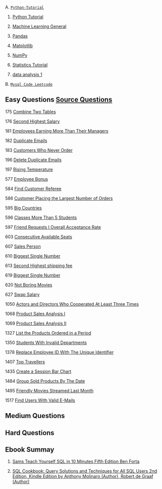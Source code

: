 A. [`Python-Tutorial`](https://github.com/alinemati45/Python-Tutorial)


1.  [Python Tutorial](https://github.com/alinemati45/Python-Tutorial/blob/main/Python%20Tutorial.ipynb)

2.  [Machine Learning General](https://github.com/alinemati45/Python-Tutorial/blob/main/Machine%20Learning%20General.ipynb)

3. [Pandas](https://github.com/alinemati45/Python-Tutorial/blob/main/Pandas%20.ipynb)

4. [Matplotlib](https://github.com/alinemati45/Python-Tutorial/blob/main/Matplotlib.ipynb)

5. [NumPy](https://github.com/alinemati45/Python-Tutorial/blob/main/NumPy%20.ipynb)

6. [Statistics Tutorial](https://github.com/alinemati45/Python-Tutorial/blob/main/Statiscital.ipynb)

7. [data analysis 1](https://github.com/alinemati45/Python-Tutorial/blob/main/data-analysis%20part%201.ipynb)



B.  [`Mysql Code Leetcode`](https://github.com/alinemati45/mysql_code_leetcode)

## Easy Questions [Source Questions](https://leetcode.com/problemset/database/?difficulty=Easy)

175 [Combine Two Tables](https://github.com/alinemati45/mysql_code_leetcode/blob/master/175.%20Combine%20Two%20Tables.ipynb)

176 [Second Highest Salary](https://github.com/alinemati45/mysql_code_leetcode/blob/master/176.%20%20Second%20Highest%20Salary%20.ipynb)

181 [Employees Earning More Than Their Managers](https://github.com/alinemati45/mysql_code_leetcode/blob/master/181.%20Employees%20Earning%20More%20Than%20Their%20Managers.ipynb)

182 [Duplicate Emails](https://github.com/alinemati45/mysql_code_leetcode/blob/master/182.%20Duplicate%20Emails.ipynb)

183 [Customers Who Never Order](https://github.com/alinemati45/mysql_code_leetcode/blob/master/183.%20Customers%20Who%20Never%20Order.ipynb)

196 [Delete Duplicate Emails](https://github.com/alinemati45/mysql_code_leetcode/blob/master/196.%20Delete%20Duplicate%20Emails.ipynb)

197 [Rising Temperature](https://github.com/alinemati45/mysql_code_leetcode/blob/master/197.%20Rising%20Temperature.ipynb)

577 [Employee Bonus](https://github.com/alinemati45/mysql_code_leetcode/blob/master/577.%20Employee%20Bonus.ipynb)

584 [Find Customer Referee](https://github.com/alinemati45/mysql_code_leetcode/blob/master/584.%20Find%20Customer%20Referee%20.ipynb)

586 [Customer Placing the Largest Number of Orders](https://github.com/alinemati45/mysql_code_leetcode/blob/master/586.%20Customer%20Placing%20the%20Largest%20Number%20of%20Orders%20%20.ipynb)

595 [Big Countries](https://github.com/alinemati45/mysql_code_leetcode/blob/master/595.%20Big%20Countries.ipynb)

596 [Classes More Than 5 Students](https://github.com/alinemati45/mysql_code_leetcode/blob/master/596.%20Classes%20More%20Than%205%20Students.ipynb)

597 [Friend Requests I Overall Acceptance Rate](https://github.com/alinemati45/mysql_code_leetcode/blob/master/597.%20Friend%20Requests%20I%20Overall%20Acceptance%20Rate%20.ipynb)

603 [Consecutive Available Seats](https://github.com/alinemati45/mysql_code_leetcode/blob/master/603.%20Consecutive%20Available%20Seats.ipynb)

607 [Sales Person](https://github.com/alinemati45/mysql_code_leetcode/blob/master/607.%20Sales%20Person.ipynb)

610 [Biggest Single Number](https://github.com/alinemati45/mysql_code_leetcode/blob/master/619.%20Biggest%20Single%20Number.ipynb)

613 [Second Highest shipping fee](https://github.com/alinemati45/mysql_code_leetcode/blob/master/607.%20Sales%20Person.ipynb)

619 [Biggest Single Number](https://github.com/alinemati45/mysql_code_leetcode/blob/master/619.%20Biggest%20Single%20Number.ipynb)

620 [Not Boring Movies](https://github.com/alinemati45/mysql_code_leetcode/blob/master/620.%20Not%20Boring%20Movies.ipynb)

627 [Swap Salary](https://github.com/alinemati45/mysql_code_leetcode/blob/master/627.%20Swap%20Salary.ipynb)

1050 [Actors and Directors Who Cooperated At Least Three Times](https://github.com/alinemati45/mysql_code_leetcode/blob/master/1050%20Actors%20and%20Directors%20Who%20Cooperated%20At%20Least%20Three%20Times.ipynb)

1068 [Product Sales Analysis I](https://github.com/alinemati45/mysql_code_leetcode/blob/master/1068%20Product%20Sales%20Analysis%20I.ipynb)

1069 [Product Sales Analysis II](https://github.com/alinemati45/mysql_code_leetcode/blob/master/1069.%20Product%20Sales%20Analysis%20II.ipynb)

1327 [List the Products Ordered in a Period](https://github.com/alinemati45/mysql_code_leetcode/blob/master/1327.%20%20List%20the%20Products%20Ordered%20in%20a%20Period%20.ipynb)

1350 [Students With Invalid Departments](https://github.com/alinemati45/mysql_code_leetcode/blob/master/1350.%20Students%20With%20Invalid%20Departments.ipynb)

1378 [Replace Employee ID With The Unique Identifier](https://github.com/alinemati45/mysql_code_leetcode/blob/master/1378.%20Replace%20Employee%20ID%20With%20The%20Unique%20Identifier.ipynb)

1407 [Top Travellers](https://github.com/alinemati45/mysql_code_leetcode/blob/master/1407.%20Top%20Travellers.ipynb)


1435 [Create a Session Bar Chart](https://github.com/alinemati45/mysql_code_leetcode/blob/master/1435.%20Create%20a%20Session%20Bar%20Chart.ipynb)

1484 [Group Sold Products By The Date](https://github.com/alinemati45/mysql_code_leetcode/blob/master/1435.%20Create%20a%20Session%20Bar%20Chart.ipynb) 

1495 [Friendly Movies Streamed Last Month](https://github.com/alinemati45/mysql_code_leetcode/blob/master/1495.%20Friendly%20Movies%20Streamed%20Last%20Month%20.ipynb)

1517 [Find Users With Valid E-Mails](https://github.com/alinemati45/mysql_code_leetcode/blob/master/1517.%20Find%20Users%20With%20Valid%20E-Mails.ipynb)

## Medium Questions

## Hard Questions

## Ebook Summay
1.  [Sams Teach Yourself SQL in 10 Minutes Fifth Edition Ben Forta](https://github.com/alinemati45/mysql_code_leetcode/blob/master/Sams%20Teach%20Yourself%20SQL%20in%2010%20Minutes%20Fifth%20Edition%20Ben%20Forta.ipynb)

2. [SQL Cookbook: Query Solutions and Techniques for All SQL Users 2nd Edition, Kindle Edition
by Anthony Molinaro (Author), Robert de Graaf  (Author)](https://github.com/alinemati45/mysql_code_leetcode/blob/master/SQL%20Cookbook%20for%20MySQL-Legion.ipynb)
